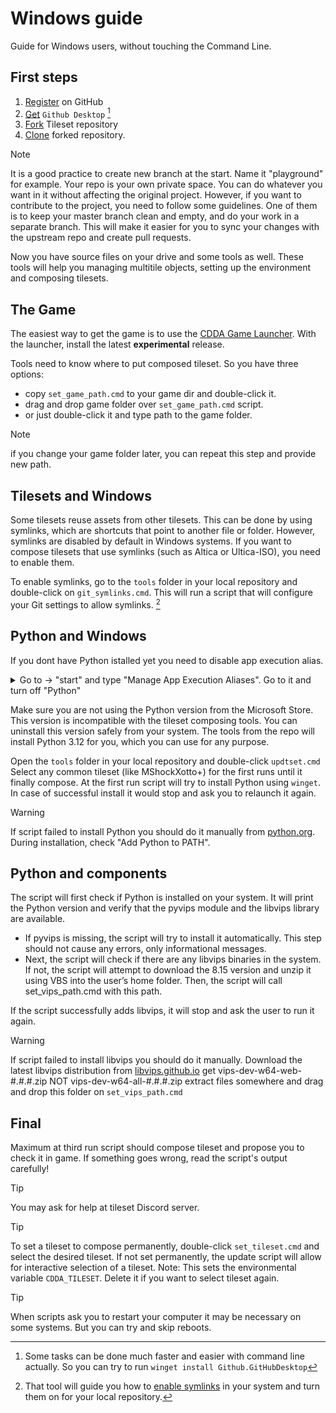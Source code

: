 # Windows guide

Guide for Windows users, without touching the Command Line.

## First steps

1. [Register](https://github.com/join) on GitHub
2. [Get](https://docs.github.com/en/enterprise-cloud@latest/desktop/installing-and-authenticating-to-github-desktop/installing-github-desktop#downloading-and-installing-github-desktop) `Github Desktop` [^1]
3. [Fork](https://docs.github.com/en/get-started/quickstart/fork-a-repo) Tileset repository
4. [Clone](https://docs.github.com/en/desktop/adding-and-cloning-repositories/cloning-and-forking-repositories-from-github-desktop) forked repository.

> [!NOTE]
> It is a good practice to create new branch at the start. Name it "playground" for example.
> Your repo is your own private space. You can do whatever you want in it without affecting the original project. However, if you want to contribute to the project, you need to follow some guidelines. One of them is to keep your master branch clean and empty, and do your work in a separate branch. This will make it easier for you to sync your changes with the upstream repo and create pull requests.

Now you have source files on your drive and some tools as well.
These tools will help you managing multitile objects, setting up the environment and composing tilesets.

## The Game

The easiest way to get the game is to use the [CDDA Game Launcher](https://github.com/Fris0uman/CDDA-Game-Launcher/releases).
With the launcher, install the latest **experimental** release.

Tools need to know where to put composed tileset. So you have three options:
- copy `set_game_path.cmd` to your game dir and double-click it.
- drag and drop game folder over `set_game_path.cmd` script.
- or just double-click it and type path to the game folder.

> [!NOTE]
> if you change your game folder later, you can repeat this step and provide new path.

## Tilesets and Windows

Some tilesets reuse assets from other tilesets. This can be done by using symlinks, which are shortcuts that point to another file or folder. However, symlinks are disabled by default in Windows systems. If you want to compose tilesets that use symlinks (such as Altica or Ultica-ISO), you need to enable them.

To enable symlinks, go to the `tools` folder in your local repository and double-click on `git_symlinks.cmd`. This will run a script that will configure your Git settings to allow symlinks. [^2]

## Python and Windows

If you dont have Python istalled yet you need to disable app execution alias.
<details>
   <summary>Go to -> "start" and type "Manage App Execution Aliases". Go to it and turn off "Python"</summary>

![img](https://i.stack.imgur.com/7C78e.png)

</details>

Make sure you are not using the Python version from the Microsoft Store. This version is incompatible with the tileset composing tools. You can uninstall this version safely from your system. The tools from the repo will install Python 3.12 for you, which you can use for any purpose.

Open the `tools` folder in your local repository and double-click `updtset.cmd`
Select any common tileset (like MShockXotto+) for the first runs until it finally compose.
At the first run script will try to install Python using `winget`. In case of successful install it would stop and ask you to relaunch it again.

> [!WARNING]
> If script failed to install Python you should do it manually from [python.org](https://www.python.org/downloads/windows/).
> During installation, check "Add Python to PATH".

## Python and components

The script will first check if Python is installed on your system. It will print the Python version and verify that the pyvips module and the libvips library are available.

- If pyvips is missing, the script will try to install it automatically. This step should not cause any errors, only informational messages.
- Next, the script will check if there are any libvips binaries in the system. If not, the script will attempt to download the 8.15 version and unzip it using VBS into the user’s home folder. Then, the script will call set_vips_path.cmd with this path.

If the script successfully adds libvips, it will stop and ask the user to run it again.

> [!WARNING]
> If script failed to install libvips you should do it manually.
> Download the latest libvips distribution from [libvips.github.io](https://libvips.github.io/libvips/install.html)
> get vips-dev-w64-web-#.#.#.zip NOT vips-dev-w64-all-#.#.#.zip
> extract files somewhere and drag and drop this folder on `set_vips_path.cmd`

## Final

Maximum at third run script should compose tileset and propose you to check it in game.
If something goes wrong, read the script's output carefully!

> [!TIP]
> You may ask for help at tileset Discord server.

> [!TIP]
> To set a tileset to compose permanently, double-click `set_tileset.cmd` and select the desired tileset.
> If not set permanently, the update script will allow for interactive selection of a tileset.
> Note: This sets the environmental variable `CDDA_TILESET`. Delete it if you want to select tileset again.

> [!TIP]
> When scripts ask you to restart your computer it may be necessary on some systems. But you can try and skip reboots.

[^1]: Some tasks can be done much faster and easier with command line actually. So you can try to run ```winget install Github.GitHubDesktop```

[^2]: That tool will guide you how to [enable symlinks](https://blogs.windows.com/windowsdeveloper/2016/12/02/symlinks-windows-10/) in your system and turn them on for your local repository.
